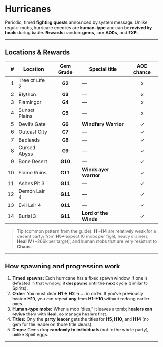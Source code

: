 # Hurricanes

Periodic, timed **fighting quests** announced by system message. Unlike regular mobs, hurricane enemies are **human-type** and can be **revived by heals** during battle. **Rewards:** random **gems**, rare **AODs**, and **EXP**. 

---

## Locations & Rewards

| # | Location       | Gem Grade | Special title          | AOD chance |
| -:|----------------|:---------:|------------------------|:----------:|
| 1 | Tree of Life 2 | **G2**    | —                      | x          |
| 2 | Blython        | **G3**    | —                      | x          |
| 3 | Flamingor      | **G4**    | —                      | x          |
| 4 | Sunset Plains  | **G5**    | —                      | x          |
| 5 | Devil’s Gate   | **G6**    | **Windfury Warrior**   | ✓          |
| 6 | Outcast City   | **G7**    | —                      | ✓          |
| 7 | Badlands       | **G8**    | —                      | ✓          |
| 8 | Cursed Abyss   | **G9**    | —                      | ✓          |
| 9 | Bone Desert    | **G10**   | —                      | ✓          |
| 10| Flame Ruins    | **G11**   | **Windslayer Warrior** | ✓          |
| 11| Ashes Pit 3    | **G11**   | —                      | ✓          |
| 12| Demon Lair 4   | **G11**   | —                      | ✓          |
| 13| Evil Lair 4    | **G11**   | —                      | ✓          |
| 14| Burial 3       | **G11**   | **Lord of the Winds**  | ✓          |


> Tip (common pattern from the guide): **H1–H4** are relatively weak for a decent party; from **H5+** expect 10 mobs per fight, heavy drainers, **Heal IV** (~266k per target), and human mobs that are very resistant to **Chaos**. 

---

## How spawning and progression work

1. **Timed spawns:** Each hurricane has a fixed spawn window. If one is defeated in that window, it **despawns** until the **next** cycle (similar to Spirits). 
2. **Order:** You must clear **H1 → H2 → …** in order. If you’ve previously beaten **H10**, you can repeat **any** from **H1–H10** without redoing earlier ones. 
3. **Human-type mobs:** When a mob “dies,” it leaves a tomb; **healers can revive** them with **Heal**, so manage healers first. 
4. **Titles:** Only the **party leader** gets the titles for **H5**, **H10**, and **H14** (no gem for the leader on those title clears). 
5. **Drops:** Gems drop **randomly to individuals** (not to the whole party), unlike Spirit eggs. 

---

